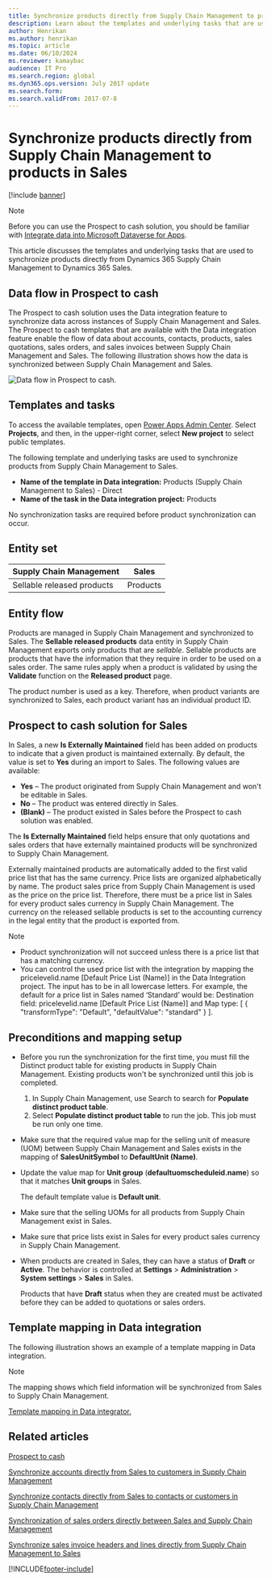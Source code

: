 ```yaml
---
title: Synchronize products directly from Supply Chain Management to products in Sales
description: Learn about the templates and underlying tasks that are used to synchronize products from Dynamics 365 Supply Chain Management to Dynamics 365 Sales.
author: Henrikan
ms.author: henrikan
ms.topic: article
ms.date: 06/10/2024
ms.reviewer: kamaybac
audience: IT Pro
ms.search.region: global
ms.dyn365.ops.version: July 2017 update
ms.search.form: 
ms.search.validFrom: 2017-07-8
---
```


# Synchronize products directly from Supply Chain Management to products in Sales

[!include [banner](../../../finance/includes/banner.md)]



> [!NOTE]
> Before you can use the Prospect to cash solution, you should be familiar with [Integrate data into Microsoft Dataverse for Apps](/powerapps/administrator/data-integrator).

This article discusses the templates and underlying tasks that are used to synchronize products directly from Dynamics 365 Supply Chain Management to Dynamics 365 Sales.

## Data flow in Prospect to cash

The Prospect to cash solution uses the Data integration feature to synchronize data across instances of Supply Chain Management and Sales. The Prospect to cash templates that are available with the Data integration feature enable the flow of data about accounts, contacts, products, sales quotations, sales orders, and sales invoices between Supply Chain Management and Sales. The following illustration shows how the data is synchronized between Supply Chain Management and Sales.

![Data flow in Prospect to cash.](../../../supply-chain/sales-marketing/media/prospect-to-cash-data-flow.png)

## Templates and tasks

To access the available templates, open [Power Apps Admin Center](https://admin.powerapps.com/dataintegration). Select **Projects**, and then, in the upper-right corner, select **New project** to select public templates.

The following template and underlying tasks are used to synchronize products from Supply Chain Management to Sales.

- **Name of the template in Data integration:** Products (Supply Chain Management to Sales) - Direct
- **Name of the task in the Data integration project:** Products

No synchronization tasks are required before product synchronization can occur.

## Entity set

| Supply Chain Management    | Sales    |
|----------------------------|----------|
| Sellable released products | Products |

## Entity flow

Products are managed in Supply Chain Management and synchronized to Sales. The **Sellable released products** data entity in Supply Chain Management exports only products that are *sellable*. Sellable products are products that have the information that they require in order to be used on a sales order. The same rules apply when a product is validated by using the **Validate** function on the **Released product** page.

The product number is used as a key. Therefore, when product variants are synchronized to Sales, each product variant has an individual product ID.

## Prospect to cash solution for Sales

In Sales, a new **Is Externally Maintained** field has been added on products to indicate that a given product is maintained externally. By default, the value is set to **Yes** during an import to Sales. The following values are available:

- **Yes** – The product originated from Supply Chain Management and won't be editable in Sales.
- **No** – The product was entered directly in Sales.
- **(Blank)** – The product existed in Sales before the Prospect to cash solution was enabled.

The **Is Externally Maintained** field helps ensure that only quotations and sales orders that have externally maintained products will be synchronized to Supply Chain Management.

Externally maintained products are automatically added to the first valid price list that has the same currency. Price lists are organized alphabetically by name. The product sales price from Supply Chain Management is used as the price on the price list. Therefore, there must be a price list in Sales for every product sales currency in Supply Chain Management. The currency on the released sellable products is set to the accounting currency in the legal entity that the product is exported from.

> [!NOTE]
> - Product synchronization will not succeed unless there is a price list that has a matching currency.
> - You can control the used price list with the integration by mapping the pricelevelid.name [Default Price List (Name)] in the Data Integration project. The input has to be in all lowercase letters. For example, the default for a price list in Sales named ‘Standard’ would be: Destination field: pricelevelid.name [Default Price List (Name)] and Map type: [ { "transformType": "Default", "defaultValue": "standard" } ].

## Preconditions and mapping setup

- Before you run the synchronization for the first time, you must fill the Distinct product table for existing products in Supply Chain Management. Existing products won't be synchronized until this job is completed.

    1. In Supply Chain Management, use Search to search for **Populate distinct product table**.
    2. Select **Populate distinct product table** to run the job. This job must be run only one time.

- Make sure that the required value map for the selling unit of measure (UOM) between Supply Chain Management and Sales exists in the mapping of **SalesUnitSymbol** to **DefaultUnit (Name)**.
- Update the value map for **Unit group** (**defaultuomscheduleid.name**) so that it matches **Unit groups** in Sales.

    The default template value is **Default unit**.

- Make sure that the selling UOMs for all products from Supply Chain Management exist in Sales.
- Make sure that price lists exist in Sales for every product sales currency in Supply Chain Management.
- When products are created in Sales, they can have a status of **Draft** or **Active**. The behavior is controlled at **Settings** > **Administration** > **System settings** > **Sales** in Sales.

    Products that have **Draft** status when they are created must be activated before they can be added to quotations or sales orders.

## Template mapping in Data integration

The following illustration shows an example of a template mapping in Data integration. 

> [!NOTE]
> The mapping shows which field information will be synchronized from Sales to Supply Chain Management.

[Template mapping in Data integrator.](../../../supply-chain/sales-marketing/media/products-direct-template-mapping-data-integrator-1.png)


## Related articles

[Prospect to cash](prospect-to-cash.md)

[Synchronize accounts directly from Sales to customers in Supply Chain Management](accounts-template-mapping-direct.md)

[Synchronize contacts directly from Sales to contacts or customers in Supply Chain Management](contacts-template-mapping-direct.md)

[Synchronization of sales orders directly between Sales and Supply Chain Management](sales-order-template-mapping-direct-two-ways.md)

[Synchronize sales invoice headers and lines directly from Supply Chain Management to Sales](sales-invoice-template-mapping-direct.md)





[!INCLUDE[footer-include](../../../includes/footer-banner.md)]
